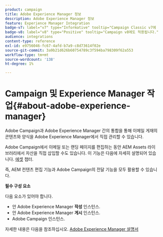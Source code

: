 ```yaml
---
product: campaign
title: Adobe Experience Manager 정보
description: Adobe Experience Manager 정보
feature: Experience Manager Integration
badge-v7: label="v7" type="Informative" tooltip="Campaign Classic v7에 적용"
badge-v8: label="v8" type="Positive" tooltip="Campaign v8에도 적용됩니다."
audience: integrations
content-type: reference
exl-id: e9756046-fc67-4afd-b7a9-c8d73614f02e
source-git-commit: 3a9b21d626b60754789c3f594ba798309f62a553
workflow-type: tm+mt
source-wordcount: '138'
ht-degree: 1%

---
```


# Campaign 및 Experience Manager 작업{#about-adobe-experience-manager}



Adobe Campaign과 Adobe Experience Manager 간의 통합을 통해 이메일 게재의 콘텐츠와 양식을 Adobe Experience Manager에서 직접 관리할 수 있습니다.

Adobe Campaign에서 이메일 또는 랜딩 페이지를 편집하는 동안 AEM Assets 라이브러리에서 자산을 직접 삽입할 수도 있습니다. 이 기능은 다음에 자세히 설명되어 있습니다. [에셋](../../integrations/using/sharing-assets-with-adobe-experience-cloud.md) 챕터.

즉, AEM 컨텐츠 편집 기능과 Adobe Campaign의 전달 기능을 모두 활용할 수 있습니다.

**필수 구성 요소**

다음 요소가 있어야 합니다.

* 안 Adobe Experience Manager **작성** 인스턴스.
* 안 Adobe Experience Manager **게시** 인스턴스.
* Adobe Campaign 인스턴스.

자세한 내용은 다음을 참조하십시오. [Adobe Experience Manager 설명서](https://experienceleague.adobe.com/docs/experience-manager-65/classic-ui/campaign/classic-personalization-ac-campaign.html)
